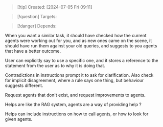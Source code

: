 
>[!tip] Created: [2024-07-05 Fri 09:11]

>[!question] Targets: 

>[!danger] Depends: 

When you want a similar task, it should have checked how the current agents were working out for you, and as new ones came on the scene, it should have run them against your old queries, and suggests to you agents that have a better outcome.

User can explicitly say to use a specific one, and it stores a reference to the statement from the user as to why it is doing that.

Contradictions in instructions prompt it to ask for clarification.  Also check for implicit disagreement, where a rule says one thing, but behaviour suggests different.

Request agents that don't exist, and request improvements to agents.

Helps are like the RAG system, agents are a way of providing help ?

Helps can include instructions on how to call agents, or how to look for given agents.